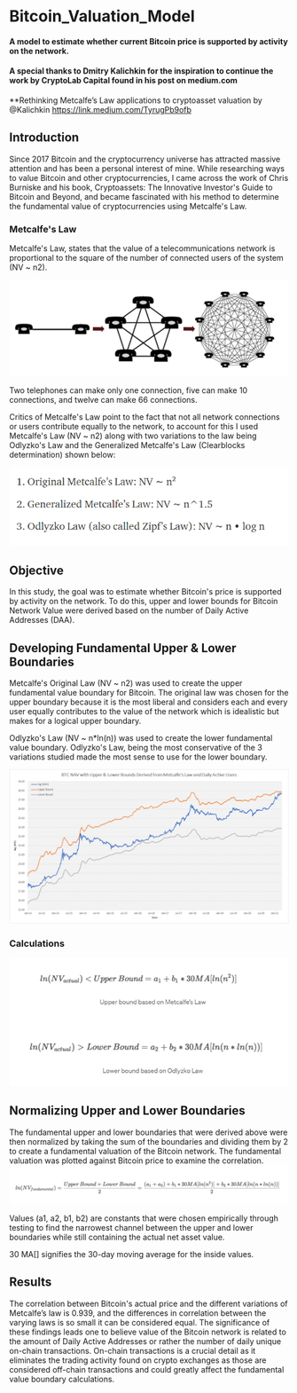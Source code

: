 # Bitcoin_Valuation_Model
#### A model to estimate whether current Bitcoin price is supported by activity on the network.

#### A special thanks to Dmitry Kalichkin for the inspiration to continue the work by CryptoLab Capital found in his post on medium.com
**Rethinking Metcalfe’s Law applications to cryptoasset valuation by @Kalichkin https://link.medium.com/TyrugPb9ofb 

## Introduction
Since 2017 Bitcoin and the cryptocurrency universe has attracted massive attention and has been a personal interest of mine. While researching ways to value Bitcoin and other cryptocurrencies, I came across the work of Chris Burniske and his book, Cryptoassets: The Innovative Investor's Guide to Bitcoin and Beyond, and became fascinated with his method to determine the fundamental value of cryptocurrencies using Metcalfe's Law.

### Metcalfe's Law
Metcalfe's Law, states that the value of a telecommunications network is proportional to the square of the number of connected users of the system (NV ~ n2).

![Metcalfe's Law Graphic](resources/metcalfe2.png)

Two telephones can make only one connection, five can make 10 connections, and twelve can make 66 connections.

Critics of Metcalfe's Law point to the fact that not all network connections or users contribute equally to the network, to account for this I used Metcalfe's Law (NV ~ n2) along with two variations to the law being Odlyzko's Law and the Generalized Metcalfe's Law (Clearblocks determination) shown below:

![Metcalfe Variations](resources/metcalfe_variations.png)

## Objective
In this study, the goal was to estimate whether Bitcoin's price is supported by activity on the network. To do this, upper and lower bounds for Bitcoin Network Value were derived based on the number of Daily Active Addresses (DAA). 

## Developing Fundamental Upper & Lower Boundaries

Metcalfe's Original Law (NV ~ n2) was used to create the upper fundamental value boundary for Bitcoin. The original law was chosen for the upper boundary because it is the most liberal and considers each and every user equally contributes to the value of the network which is idealistic but makes for a logical upper boundary.

Odlyzko's Law (NV ~ n*ln(n)) was used to create the lower fundamental value boundary. Odlyzko's Law, being the most conservative of the 3 variations studied made the most sense to use for the lower boundary.

![Upper & Lower Boundaries](resources/upper_lower_bounds.png)

### Calculations
![Boundary Formula](resources/upper_lower_formula.png)

## Normalizing Upper and Lower Boundaries

The fundamental upper and lower boundaries that were derived above were then normalized by taking the sum of the boundaries and dividing them by 2 to create a fundamental valuation of the Bitcoin network. The fundamental valuation was plotted against Bitcoin price to examine the correlation.
![Fundamental Value Normalized](resources/fundamental_normalized.png)

Values (a1, a2, b1, b2) are constants that were chosen empirically through testing to find the narrowest channel between the upper and lower boundaries while still containing the actual net asset value.

30 MA[] signifies the 30-day moving average for the inside values.

## Results
The correlation between Bitcoin's actual price and the different variations of Metcalfe’s law is 0.939, and the differences in correlation between the varying laws is so small it can be considered equal.
The significance of these findings leads one to believe value of the Bitcoin network is related to the amount of Daily Active Addresses or rather the number of daily unique on-chain transactions. On-chain transactions is a crucial detail as it eliminates the trading activity found on crypto exchanges as those are considered off-chain transactions and could greatly affect the fundamental value boundary calculations.
